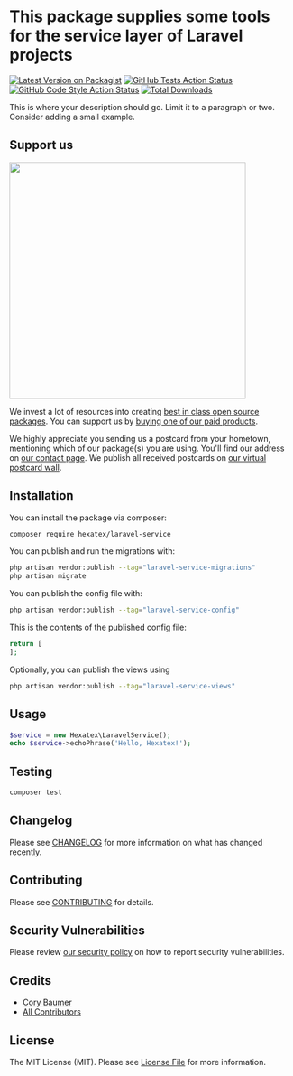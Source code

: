 # This package supplies some tools for the service layer of Laravel projects

[![Latest Version on Packagist](https://img.shields.io/packagist/v/hexatex/laravel-service.svg?style=flat-square)](https://packagist.org/packages/hexatex/laravel-service)
[![GitHub Tests Action Status](https://img.shields.io/github/actions/workflow/status/hexatex/laravel-service/run-tests.yml?branch=main&label=tests&style=flat-square)](https://github.com/hexatex/laravel-service/actions?query=workflow%3Arun-tests+branch%3Amain)
[![GitHub Code Style Action Status](https://img.shields.io/github/actions/workflow/status/hexatex/laravel-service/fix-php-code-style-issues.yml?branch=main&label=code%20style&style=flat-square)](https://github.com/hexatex/laravel-service/actions?query=workflow%3A"Fix+PHP+code+style+issues"+branch%3Amain)
[![Total Downloads](https://img.shields.io/packagist/dt/hexatex/laravel-service.svg?style=flat-square)](https://packagist.org/packages/hexatex/laravel-service)

This is where your description should go. Limit it to a paragraph or two. Consider adding a small example.

## Support us

[<img src="https://github-ads.s3.eu-central-1.amazonaws.com/laravel-service.jpg?t=1" width="419px" />](https://spatie.be/github-ad-click/laravel-service)

We invest a lot of resources into creating [best in class open source packages](https://spatie.be/open-source). You can support us by [buying one of our paid products](https://spatie.be/open-source/support-us).

We highly appreciate you sending us a postcard from your hometown, mentioning which of our package(s) you are using. You'll find our address on [our contact page](https://spatie.be/about-us). We publish all received postcards on [our virtual postcard wall](https://spatie.be/open-source/postcards).

## Installation

You can install the package via composer:

```bash
composer require hexatex/laravel-service
```

You can publish and run the migrations with:

```bash
php artisan vendor:publish --tag="laravel-service-migrations"
php artisan migrate
```

You can publish the config file with:

```bash
php artisan vendor:publish --tag="laravel-service-config"
```

This is the contents of the published config file:

```php
return [
];
```

Optionally, you can publish the views using

```bash
php artisan vendor:publish --tag="laravel-service-views"
```

## Usage

```php
$service = new Hexatex\LaravelService();
echo $service->echoPhrase('Hello, Hexatex!');
```

## Testing

```bash
composer test
```

## Changelog

Please see [CHANGELOG](CHANGELOG.md) for more information on what has changed recently.

## Contributing

Please see [CONTRIBUTING](CONTRIBUTING.md) for details.

## Security Vulnerabilities

Please review [our security policy](../../security/policy) on how to report security vulnerabilities.

## Credits

- [Cory Baumer](https://github.com/hexatex)
- [All Contributors](../../contributors)

## License

The MIT License (MIT). Please see [License File](LICENSE.md) for more information.

